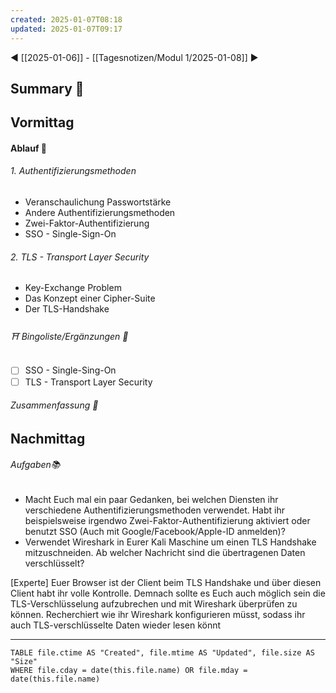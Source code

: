 ```yaml
---
created: 2025-01-07T08:18
updated: 2025-01-07T09:17
---
```

◀ [[2025-01-06]] - [[Tagesnotizen/Modul 1/2025-01-08]] ▶
## Summary 🍁

## Vormittag
#### Ablauf 🧭
###### 1. Authentifizierungsmethoden
* Veranschaulichung Passwortstärke
* Andere Authentifizierungsmethoden
* Zwei-Faktor-Authentifizierung
* SSO - Single-Sign-On
###### 2. TLS - Transport Layer Security
* Key-Exchange Problem
* Das Konzept einer Cipher-Suite
* Der TLS-Handshake
###### ⛩ Bingoliste/Ergänzungen 🐾
* [ ] SSO - Single-Sing-On
* [ ] TLS - Transport Layer Security
###### Zusammenfassung 🍁

## Nachmittag
###### Aufgaben📚
* Macht Euch mal ein paar Gedanken, bei welchen Diensten ihr verschiedene Authentifizierungsmethoden verwendet. Habt ihr beispielsweise irgendwo Zwei-Faktor-Authentifizierung aktiviert oder benutzt SSO (Auch mit Google/Facebook/Apple-ID anmelden)?
* Verwendet Wireshark in Eurer Kali Maschine um einen TLS Handshake mitzuschneiden. Ab welcher Nachricht sind die übertragenen Daten verschlüsselt?

[Experte] Euer Browser ist der Client beim TLS Handshake und über diesen Client habt ihr volle Kontrolle. Demnach sollte es Euch auch möglich sein die TLS-Verschlüsselung aufzubrechen und mit Wireshark überprüfen zu können. Recherchiert wie ihr Wireshark konfigurieren müsst, sodass ihr auch TLS-verschlüsselte Daten wieder lesen könnt

---
```dataview
TABLE file.ctime AS "Created", file.mtime AS "Updated", file.size AS "Size" 
WHERE file.cday = date(this.file.name) OR file.mday = date(this.file.name) 
```

